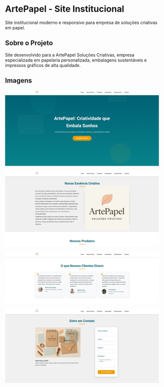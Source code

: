 # ArtePapel - Site Institucional
Site institucional moderno e responsivo para empresa de soluções criativas em papel.  
  
## Sobre o Projeto
Site desenvolvido para a ArtePapel Soluções Criativas, empresa especializada em papelaria personalizada, embalagens sustentáveis e impressos gráficos de alta qualidade.

## Imagens

![alt text](images/image.png)

![alt text](images/image-1.png)

![alt text](images/image-2.png)

![alt text](images/image-3.png)